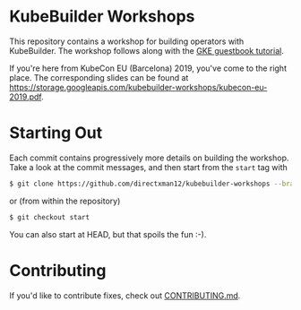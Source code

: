 # KubeBuilder Workshops

This repository contains a workshop for building operators with
KubeBuilder.  The workshop follows along with the [GKE guestbook
tutorial](https://cloud.google.com/kubernetes-engine/docs/tutorials/guestbook).

If you're here from KubeCon EU (Barcelona) 2019, you've come to the right
place.  The corresponding slides can be found at
https://storage.googleapis.com/kubebuilder-workshops/kubecon-eu-2019.pdf.

# Starting Out

Each commit contains progressively more details on building the workshop.
Take a look at the commit messages, and then start from the `start` tag
with

```bash
$ git clone https://github.com/directxman12/kubebuilder-workshops --branch start
```

or (from within the repository)

```bash
$ git checkout start
```

You can also start at HEAD, but that spoils the fun :-).

# Contributing

If you'd like to contribute fixes, check out
[CONTRIBUTING.md](CONTRIBUTING.md).
